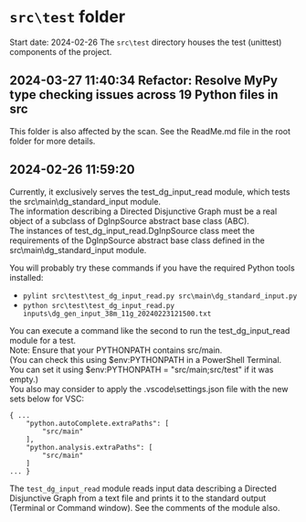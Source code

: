 
# `src\test` folder

Start date: 2024-02-26
The `src\test` directory houses the test (unittest) components of the project.

## 2024-03-27 11:40:34 Refactor: Resolve MyPy type checking issues across 19 Python files in src

This folder is also affected by the scan. See the ReadMe.md file in the root folder for more details.

## 2024-02-26 11:59:20

Currently, it exclusively serves the test_dg_input_read module,
which tests the src\main\dg_standard_input module.  
The information describing a Directed Disjunctive Graph must be
a real object of a subclass of DgInpSource abstract base class (ABC).  
The instances of test_dg_input_read.DgInpSource class meet
the requirements of the DgInpSource abstract base class defined in the
src\main\dg_standard_input module.  

You will probably try these commands if you have the required Python tools installed:

- `pylint src\test\test_dg_input_read.py src\main\dg_standard_input.py`
- `python src\test\test_dg_input_read.py inputs\dg_gen_input_38m_11g_20240223121500.txt`

You can execute a command like the second to run the test_dg_input_read module for a test.  
Note: Ensure that your PYTHONPATH contains src/main.  
(You can check this using $env:PYTHONPATH in a PowerShell Terminal.  
You can set it using $env:PYTHONPATH = "src/main;src/test" if it was empty.)  
You also may consider to apply the .vscode\settings.json file with the new sets below for VSC:

    { ...
        "python.autoComplete.extraPaths": [
            "src/main"
        ],
        "python.analysis.extraPaths": [
            "src/main"
        ]
    ... }

The `test_dg_input_read` module reads input data describing a Directed Disjunctive Graph
from a text file and prints it to the standard output (Terminal or Command window).
See the comments of the module also.
